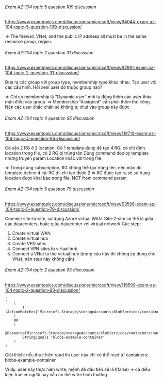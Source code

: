 ###### Exam AZ-104 topic 5 question 109 discussion
https://www.examtopics.com/discussions/microsoft/view/94044-exam-az-104-topic-5-question-109-discussion/

=> The firewall, VNet, and the public IP address all must be in the same resource group, region.

###### Exam AZ-104 topic 2 question 31 discussion
https://www.examtopics.com/discussions/microsoft/view/62981-exam-az-104-topic-2-question-31-discussion/

Đưa ra các group với group type, membership type khác nhau.
Tạo user với các cấu hình.
Hỏi xem user đó thuộc group nào?

=> Chỉ có membership là "Dynamic user" mới tự động thêm các user thỏa mãn điều vào group.
=> Membership "Assigned" cần phải thêm thủ công. Nên các user chắc chắn sẽ không tự chui vào group này được

###### Exam AZ-104 topic 4 question 95 discussion
https://www.examtopics.com/discussions/microsoft/view/119710-exam-az-104-topic-4-question-95-discussion/

Có sẵn 2 RG ở 2 location.
Có 1 template dùng để tạo 4 RG, có chỉ định location trong file, có 2 RG bị trùng tên
Dùng command deploy template nhưng truyền param Location khác với trong file

=> Trong cùng subscription, RG không thể tạo trùng tên, nên mặc dù template define 4 cái RG thì chỉ tạo được 2
=> RG được tạo ra sẽ sử dụng location được khai báo trong file, NOT from command param

###### Exam AZ-104 topic 5 question 79 discussion
https://www.examtopics.com/discussions/microsoft/view/63586-exam-az-104-topic-5-question-79-discussion/

Connect site-to-site, sử dụng Azure virtual WAN. Site-2-site có thể là giữa các datacenters, hoặc giữa datacenter với virtual network
Các step:
1. Create virtual WAN
2. Create virtual hub
3. Create VPN sites
4. Connect VPN sites to virtual hub
5. Connect a VNet to the virtual hub (trong câu này thì không áp dụng cho VNet, nên step này không cần)

###### Exam AZ-104 topic 2 question 93 discussion
https://www.examtopics.com/discussions/microsoft/view/119599-exam-az-104-topic-2-question-93-discussion/

    (
        (
            !(ActionMatches{'Microsoft.Storage/storageAccounts/blobServices/containers/blobs/read'})
        )
        OR 
        (
            @Resource[Microsoft.Storage/storageAccounts/blobServices/containers:name]
            StringEquals 'blobs-example-container'
        )
    )

Giải thích: nếu thực hiện read thì user này chỉ có thể read từ containers: blobs-example-container

Ví dụ: user này thực hiện write, mệnh đề đầu tiên sẽ là !(false) => cả điều kiện true => người này vẫn có thể write bình thường
